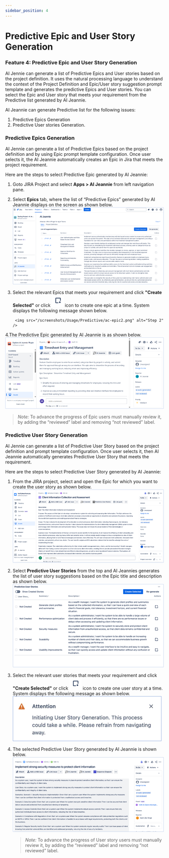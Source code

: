 ```yaml
---
sidebar_position: 4
---
```


# Predictive Epic and User Story Generation 

### Feature 4: Predictive Epic and User Story Generation  

AI Jennie can generate a list of Predictive Epics and User stories based on the project definition. It uses the natural processing language to understand the context of the Project Definition and Epic/User story suggestion prompt template and generates the predictive Epics and User stories. You can select the Epic and User story that meets your requirement from the Predictive list generated by AI Jeannie.

AI Jeannie can generate Predictive list for the following issues:

1.	Predictive Epics Generation 
2.	Predictive User stories Generation.

###  Predictive Epics Generation 

AI Jennie can generate a list of Predictive Epics based on the project definition and by using Epic prompt template configuration. Once user selects it, the AI Jeannie automatically creates an Epic in Jira that meets the project requirement.

Here are the steps to select Predictive Epic generated by AI Jeannie:

1. Goto JIRA Project and select **Apps > AI Jeannie** from left navigation pane. 
2. Select **Epics** tab, where the list of “Predictive Epics” generated by AI Jeannie displays on the screen as shown below.
        <img src="/screenshots/Usage/Predictive/ac-epic1.png" alt="Step 1" />
3. Select the relevant Epics that meets your requirement and click **"Create Selected"** or click <img src="/img/add_icon.png" alt="+" /> icon to create one epic at a time. System displays the following message shown below.
   
        <img src="/screenshots/Usage/Predictive/ac-epic2.png" alt="Step 2" />
4.The Predictive  Epic generated by AI Jeannie is as shown below. 
        <img src="/screenshots/Usage/Predictive/ac-epic3.png" alt="Step 3" />

 >  *Note:* To advance the progress of Epic users must manually review it, by adding the “reviewed” label and removing “not reviewed” label.

###  Predictive User Story Generation 
 
 AI Jennie can generate a list of Predictive User Story based on the project definition and prompt template configuration. Once user selects it, then AI Jeannie automatically generates Predictive User Story that meets the requirement.

Here are the steps to select Predictive User Story generated by AI Jeannie:

1. From the JIRA project, select and open the Epic for which you want to create the user story as shown below. 
     <img src="/screenshots/Usage/Predictive/ac-userstory1.png" alt="Step 1" />
2. Select **Predictive User Stories** from the top and AI Jeannies generates the list of user story suggestions based on the Epic title and description as shown below.
        <img src="/screenshots/Usage/Predictive/ac-userstory2.png" alt="Step 2" />
3. Select the relevant user stories that meets your requirement and click **"Create Selected"** or click <img src="/img/add_icon.png" alt="+" /> icon to create one user story at a time. System displays the following message as shown below.
        <img src="/screenshots/Usage/Predictive/ac-userstory3.png" alt="Step 3" />
4. The selected Predictive User Story generated by AI Jeannie is shown below. 
    <img src="/screenshots/Usage/Predictive/ac-userstory4.png" alt="Step 4" />

    >*Note:* To advance the progress of User story users must manually review it, by adding the “reviewed” label and removing “not reviewed” label. 


 